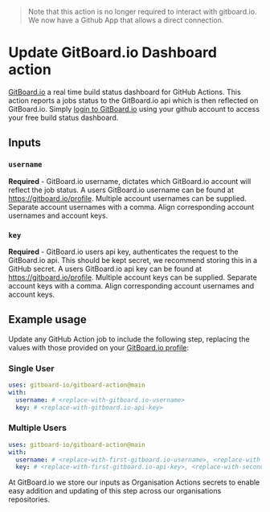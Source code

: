 >  Note that this action is no longer required to interact with gitboard.io. We now have a Github App that allows a direct connection.

# Update GitBoard.io Dashboard action

[GitBoard.io](https://gitboard.io/) a real time build status dashboard for GitHub Actions.
This action reports a jobs status to the GitBoard.io api which is then reflected on GitBoard.io.
Simply [login to GitBoard.io](https://gitboard.io/login) using your github account to access your free build status dashboard. 

## Inputs

### `username`

**Required** -  GitBoard.io username, dictates which GitBoard.io account will reflect the job status. A users GitBoard.io username can be found at https://gitboard.io/profile. Multiple account usernames can be supplied. Separate account usernames with a comma. Align corresponding account usernames and account keys.

### `key`

**Required** -  GitBoard.io users api key, authenticates the request to the GitBoard.io api. This should be kept secret, we recommend storing this in a GitHub secret. A users GitBoard.io api key can be found at https://gitboard.io/profile. Multiple account keys can be supplied. Separate account keys with a comma. Align corresponding account usernames and account keys.

## Example usage

Update any GitHub Action job to include the following step, replacing the values with those provided on your [GitBoard.io profile](https://gitboard.io/profile):

### Single User 
```yaml
uses: gitboard-io/gitboard-action@main
with:
  username: # <replace-with-gitboard.io-username>
  key: # <replace-with-gitboard.io-api-key>
```

### Multiple Users
```yaml
uses: gitboard-io/gitboard-action@main
with:
  username: # <replace-with-first-gitboard.io-username>, <replace-with-second-gitboard.io-username>
  key: # <replace-with-first-gitboard.io-api-key>, <replace-with-second-gitboard.io-api-key>
```

At GitBoard.io we store our inputs as Organisation Actions secrets to enable easy addition and updating of this step across our organisations repositories. 
